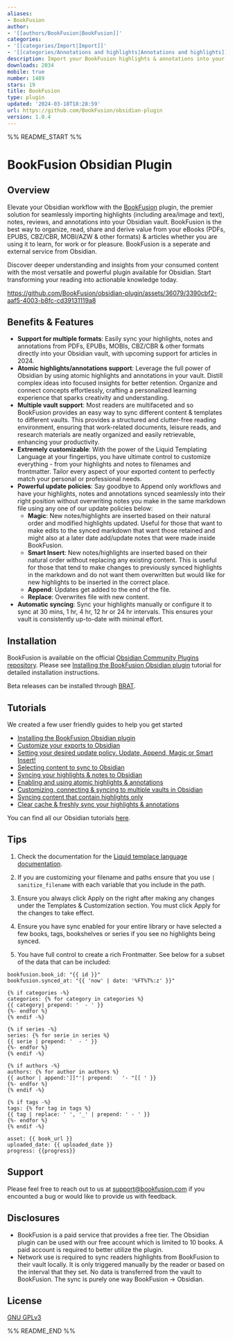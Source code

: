 ```yaml
---
aliases:
- BookFusion
author:
- '[[authors/BookFusion|BookFusion]]'
categories:
- '[[categories/Import|Import]]'
- '[[categories/Annotations and highlights|Annotations and highlights]]'
description: Import your BookFusion highlights & annotations into your vault.
downloads: 2034
mobile: true
number: 1489
stars: 19
title: BookFusion
type: plugin
updated: '2024-03-18T18:28:59'
url: https://github.com/BookFusion/obsidian-plugin
version: 1.0.4
---
```


%% README_START %%

# BookFusion Obsidian Plugin

## Overview

Elevate your Obsidian workflow with the [BookFusion](https://www.bookfusion.com/) plugin, the premier solution for seamlessly importing highlights (including area/image and text), notes, reviews, and annotations into your Obsidian vault. BookFusion is the best way to organize, read, share and derive value from your eBooks (PDFs, EPUBS, CBZ/CBR, MOBI/AZW & other formats) & articles whether you are using it to learn, for work or for pleasure. BookFusion is a seperate and external service from Obsidian.

Discover deeper understanding and insights from your consumed content with the most versatile and powerful plugin available for Obsidian. Start transforming your reading into actionable knowledge today.

https://github.com/BookFusion/obsidian-plugin/assets/36079/3390cbf2-aaf5-4003-b8fc-cd39131119a8

## Benefits & Features

- **Support for multiple formats**: Easily sync your highlights, notes and annotations from PDFs, EPUBs, MOBIs, CBZ/CBR & other formats directly into your Obsidian vault, with upcoming support for articles in 2024.
- **Atomic highlights/annotations support**: Leverage the full power of Obsidian by using atomic highlights and annotations in your vault. Distill complex ideas into focused insights for better retention. Organize and connect concepts effortlessly, crafting a personalized learning experience that sparks creativity and understanding.
- **Multiple vault support**: Most readers are multifaceted and so BookFusion provides an easy way to sync different content & templates to different vaults. This provides a structured and clutter-free reading environment, ensuring that work-related documents, leisure reads, and research materials are neatly organized and easily retrievable, enhancing your productivity.
- **Extremely customizable**: With the power of the Liquid Templating Language at your fingertips, you have ultimate control to customize everything - from your highlights and notes to filenames and frontmatter. Tailor every aspect of your exported content to perfectly match your personal or professional needs.
- **Powerful update policies**: Say goodbye to Append only workflows and have your highlights, notes and annotations synced seamlessly into their right position without overwriting notes you make in the same markdown file using any one of our update policies below:
    - **Magic**: New notes/highlights are inserted based on their natural order and modified highlights updated. Useful for those that want to make edits to the synced markdown that want those retained and might also at a later date add/update notes that were made inside BookFusion.
    - **Smart Insert**: New notes/highlights are inserted based on their natural order without replacing any existing content. This is useful for those that tend to make changes to previously synced highlights in the markdown and do not want them overwritten but would like for new highlights to be inserted in the correct place.
    - **Append**: Updates get added to the end of the file.
    - **Replace**: Overwrites file with new content.
- **Automatic syncing**: Sync your highlights manually or configure it to sync at 30 mins, 1 hr, 4 hr, 12 hr or 24 hr intervals. This ensures your vault is consistently up-to-date with minimal effort.

## Installation

BookFusion is available on the official [Obsidian Community Plugins repository](https://obsidian.md/plugins?search=BookFusion). Please see [Installing the BookFusion Obsidian plugin](https://support.bookfusion.com/hc/en-us/articles/22094164106637-Installing-the-BookFusion-Obsidian-plugin) tutorial for detailed installation instructions.

Beta releases can be installed through [BRAT](https://github.com/TfTHacker/obsidian42-brat).

## Tutorials 

We created a few user friendly guides to help you get started

- [Installing the BookFusion Obsidian plugin](https://support.bookfusion.com/hc/en-us/articles/22094164106637-Installing-the-BookFusion-Obsidian-plugin)
- [Customize your exports to Obsidian](https://support.bookfusion.com/hc/en-us/articles/22094640028301-Customize-your-exports-to-Obsidian)
- [Setting your desired update policy. Update, Append, Magic or Smart Insert!](https://support.bookfusion.com/hc/en-us/articles/24017231501965-Setting-your-desired-update-policy-Update-Append-Magic-or-Smart-Insert)
- [Selecting content to sync to Obsidian](https://support.bookfusion.com/hc/en-us/articles/22095066373901-Selecting-content-to-sync-to-Obsidian)
- [Syncing your highlights & notes to Obsidian](https://support.bookfusion.com/hc/en-us/articles/22095974337677-Syncing-your-highlights-notes-to-Obsidian)
- [Enabling and using atomic highlights & annotations](https://support.bookfusion.com/hc/en-us/articles/24380598379533-Enabling-and-using-atomic-highlights-annotations)
- [Customizing, connecting & syncing to multiple vaults in Obsidian](https://support.bookfusion.com/hc/en-us/articles/22096781295373-Customizing-connecting-syncing-to-multiple-vaults-in-Obsidian)
- [Syncing content that contain highlights only](https://support.bookfusion.com/hc/en-us/articles/24017068250253-Syncing-content-that-contain-highlights-only)
- [Clear cache & freshly sync your highlights & annotations](https://support.bookfusion.com/hc/en-us/articles/24380864369549-Clear-cache-freshly-sync-your-highlights-annotations)

You can find all our Obsidian tutorials [here](https://support.bookfusion.com/hc/en-us/sections/22092423782925-Obsidian).

## Tips

1. Check the documentation for the [Liquid templace language documentation](https://shopify.github.io/liquid/).

2. If you are customizing your filename and paths ensure that you use `| sanitize_filename` with each variable that you include in the path.

3. Ensure you always click Apply on the right after making any changes under the Templates & Customization section. You must click Apply for the changes to take effect.

4. Ensure you have sync enabled for your entire library or have selected a few books, tags, bookshelves or series if you see no highlights being synced.

5. You have full control to create a rich Frontmatter. See below for a subset of the data that can be included:

```
bookfusion.book_id: "{{ id }}"
bookfusion.synced_at: "{{ 'now' | date: '%FT%T%:z' }}"

{% if categories -%}
categories: {% for category in categories %}
{{ category| prepend: '  - ' }}
{%- endfor %}
{% endif -%}

{% if series -%}
series: {% for serie in series %}
{{ serie | prepend: '  - ' }}
{%- endfor %}
{% endif -%}

{% if authors -%}
authors: {% for author in authors %}
{{ author | append:']]"'| prepend:   '- "[[ ' }}
{%- endfor %}
{% endif -%}

{% if tags -%}
tags: {% for tag in tags %}
{{ tag | replace: ' ', '_' | prepend: ' - ' }}
{%- endfor %}
{% endif -%}

asset: {{ book_url }}
uploaded_date: {{ uploaded_date }}
progress: {{progress}}
```

## Support 

Please feel free to reach out to us at support@bookfusion.com if you encounted a bug or would like to provide us with feedback.

## Disclosures

- BookFusion is a paid service that provides a free tier. The Obsidian plugin can be used with our free account which is limited to 10 books. A paid account is required to better utilize the plugin.
- Network use is required to sync readers highlights from BookFusion to their vault locally. It is only triggered manually by the reader or based on the interval that they set. No data is transferred from the vault to BookFusion. The sync is purely one way BookFusion -> Obsidian.

## License 

[GNU GPLv3](https://choosealicense.com/licenses/gpl-3.0/)


%% README_END %%
